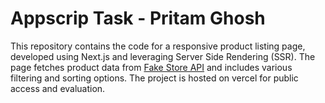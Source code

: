 # Appscrip Task - Pritam Ghosh

This repository contains the code for a responsive product listing page, developed using Next.js and leveraging Server Side Rendering (SSR). The page fetches product data from [Fake Store API](https://fakestoreapi.com/) and includes various filtering and sorting options. The project is hosted on vercel for public access and evaluation.